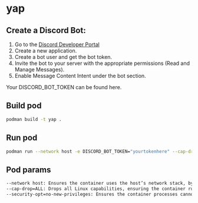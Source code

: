 # yap

## Create a Discord Bot:

1. Go to the [Discord Developer Portal](https://discord.com/developers/)
2. Create a new application.
3. Create a bot user and get the bot token.
4. Invite the bot to your server with the appropriate permissions (Read and Manage Messages).
5. Enable Message Content Intent under the bot section.

Your DISCORD_BOT_TOKEN can be found here.

## Build pod
```bash
podman build -t yap .
```

## Run pod
```bash
podman run --network host -e DISCORD_BOT_TOKEN="yourtokenhere" --cap-drop=ALL --security-opt=no-new-privileges -d --replace --name yap-container yap
```

## Pod params
```bash
--network host: Ensures the container uses the host’s network stack, bypassing the need for TUN/TAP devices.
--cap-drop=ALL: Drops all Linux capabilities, ensuring the container runs with the least privileges.
--security-opt=no-new-privileges: Ensures the container processes cannot gain new privileges.
```